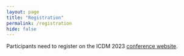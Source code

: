 ```yaml
---
layout: page
title: "Registration"
permalink: /registration
hide: false
---
```


Participants need to register on the ICDM 2023 <a href="https://www.cloud-conf.net/icdm2023/index.html">conference website</a>.
